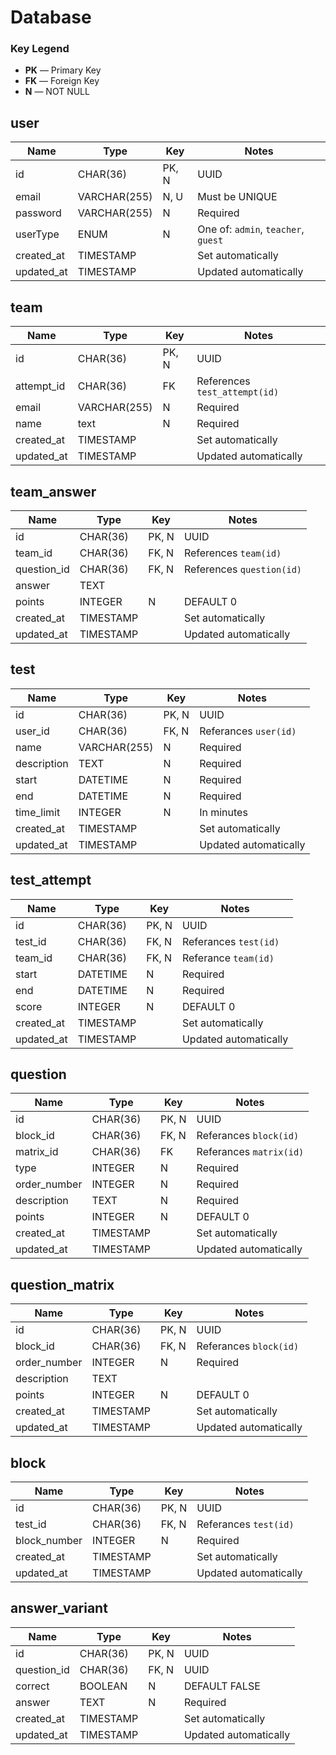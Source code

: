 # Database

### Key Legend

- **PK** — Primary Key
- **FK** — Foreign Key
- **N** — NOT NULL

## user

| Name       | Type         | Key   | Notes                               |
| ---------- | ------------ | ----- | ----------------------------------- |
| id         | CHAR(36)     | PK, N | UUID                                |
| email      | VARCHAR(255) | N, U  | Must be UNIQUE                      |
| password   | VARCHAR(255) | N     | Required                            |
| userType   | ENUM         | N     | One of: `admin`, `teacher`, `guest` |
| created_at | TIMESTAMP    |       | Set automatically                   |
| updated_at | TIMESTAMP    |       | Updated automatically               |

## team

| Name       | Type         | Key   | Notes                         |
| ---------- | ------------ | ----- | ----------------------------- |
| id         | CHAR(36)     | PK, N | UUID                          |
| attempt_id | CHAR(36)     | FK    | References `test_attempt(id)` |
| email      | VARCHAR(255) | N     | Required                      |
| name       | text         | N     | Required                      |
| created_at | TIMESTAMP    |       | Set automatically             |
| updated_at | TIMESTAMP    |       | Updated automatically         |

## team_answer

| Name        | Type      | Key   | Notes                     |
| ----------- | --------- | ----- | ------------------------- |
| id          | CHAR(36)  | PK, N | UUID                      |
| team_id     | CHAR(36)  | FK, N | References `team(id)`     |
| question_id | CHAR(36)  | FK, N | References `question(id)` |
| answer      | TEXT      |       |                           |
| points      | INTEGER   | N     | DEFAULT 0                 |
| created_at  | TIMESTAMP |       | Set automatically         |
| updated_at  | TIMESTAMP |       | Updated automatically     |

## test

| Name        | Type         | Key   | Notes                 |
| ----------- | ------------ | ----- | --------------------- |
| id          | CHAR(36)     | PK, N | UUID                  |
| user_id     | CHAR(36)     | FK, N | Referances `user(id)` |
| name        | VARCHAR(255) | N     | Required              |
| description | TEXT         | N     | Required              |
| start       | DATETIME     | N     | Required              |
| end         | DATETIME     | N     | Required              |
| time_limit  | INTEGER      | N     | In minutes            |
| created_at  | TIMESTAMP    |       | Set automatically     |
| updated_at  | TIMESTAMP    |       | Updated automatically |

## test_attempt

| Name       | Type      | Key   | Notes                 |
| ---------- | --------- | ----- | --------------------- |
| id         | CHAR(36)  | PK, N | UUID                  |
| test_id    | CHAR(36)  | FK, N | Referances `test(id)` |
| team_id    | CHAR(36)  | FK, N | Referance `team(id)`  |
| start      | DATETIME  | N     | Required              |
| end        | DATETIME  | N     | Required              |
| score      | INTEGER   | N     | DEFAULT 0             |
| created_at | TIMESTAMP |       | Set automatically     |
| updated_at | TIMESTAMP |       | Updated automatically |

## question

| Name         | Type      | Key   | Notes                   |
| ------------ | --------- | ----- | ----------------------- |
| id           | CHAR(36)  | PK, N | UUID                    |
| block_id     | CHAR(36)  | FK, N | Referances `block(id)`  |
| matrix_id    | CHAR(36)  | FK    | Referances `matrix(id)` |
| type         | INTEGER   | N     | Required                |
| order_number | INTEGER   | N     | Required                |
| description  | TEXT      | N     | Required                |
| points       | INTEGER   | N     | DEFAULT 0               |
| created_at   | TIMESTAMP |       | Set automatically       |
| updated_at   | TIMESTAMP |       | Updated automatically   |

## question_matrix

| Name         | Type      | Key   | Notes                  |
| ------------ | --------- | ----- | ---------------------- |
| id           | CHAR(36)  | PK, N | UUID                   |
| block_id     | CHAR(36)  | FK, N | Referances `block(id)` |
| order_number | INTEGER   | N     | Required               |
| description  | TEXT      |       |                        |
| points       | INTEGER   | N     | DEFAULT 0              |
| created_at   | TIMESTAMP |       | Set automatically      |
| updated_at   | TIMESTAMP |       | Updated automatically  |

## block

| Name         | Type      | Key   | Notes                 |
| ------------ | --------- | ----- | --------------------- |
| id           | CHAR(36)  | PK, N | UUID                  |
| test_id      | CHAR(36)  | FK, N | Referances `test(id)` |
| block_number | INTEGER   | N     | Required              |
| created_at   | TIMESTAMP |       | Set automatically     |
| updated_at   | TIMESTAMP |       | Updated automatically |

## answer_variant

| Name        | Type      | Key   | Notes                 |
| ----------- | --------- | ----- | --------------------- |
| id          | CHAR(36)  | PK, N | UUID                  |
| question_id | CHAR(36)  | FK, N | UUID                  |
| correct     | BOOLEAN   | N     | DEFAULT FALSE         |
| answer      | TEXT      | N     | Required              |
| created_at  | TIMESTAMP |       | Set automatically     |
| updated_at  | TIMESTAMP |       | Updated automatically |
